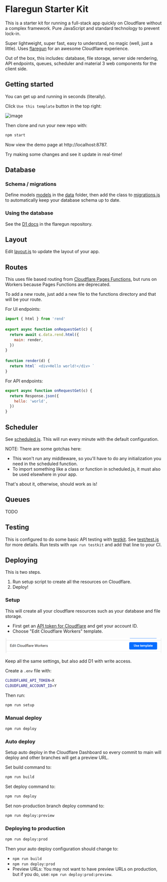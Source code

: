 # Flaregun Starter Kit

This is a starter kit for running a full-stack app quickly on Cloudflare without a complex framework. Pure JavaScript and standard technology to prevent lock-in.

Super lightweight, super fast, easy to understand, no magic (well, just a little). Uses [flaregun](https://github.com/treeder/flaregun) for an awesome Cloudflare experience.

Out of the box, this includes: database, file storage, server side rendering, API endpoints, queues, scheduler and material 3 web components for the client side. 

## Getting started

You can get up and running in seconds (literally).

Click `Use this template` button in the top right:

<img width="182" height="124" alt="image" src="https://github.com/user-attachments/assets/cc9dfd42-8add-4e7a-9ba9-38b0107d268b" />

Then clone and run your new repo with:

```sh
npm start
```

Now view the demo page at http://localhost:8787.

Try making some changes and see it update in real-time!

## Database

### Schema / migrations

Define models [models](https://github.com/treeder/models) in the [data](./functions/data) folder, then add the class to [migrations.js](./functions/data/migrations.js) to automatically keep your database schema up to date.

### Using the database

See the [D1 docs](https://github.com/treeder/flaregun/blob/main/README.md#d1-sqlite-database) in the flaregun repository.

## Layout

Edit [layout.js](./functions/layout.js) to update the layout of your app.

## Routes

This uses file based routing from [Cloudflare Pages Functions](https://developers.cloudflare.com/pages/functions/routing/), but runs on Workers because Pages Functions are deprecated.

To add a new route, just add a new file to the functions directory and that will be your route.

For UI endpoints:

```js
import { html } from 'rend'

export async function onRequestGet(c) {
  return await c.data.rend.html({
    main: render,
  })
}

function render(d) {
  return html` <div>Hello world!</div> `
}
```

For API endpoints:

```js
export async function onRequestGet(c) {
  return Response.json({
    hello: 'world',
  })
}
```

## Scheduler

See [scheduled.js](functions/scheduled.js). This will run every minute with the default configuration.

NOTE: There are some gotchas here:

- This won't run any middleware, so you'll have to do any initialization you need in the scheduled function.
- To import something like a class or function in scheduled.js, it must also be used elsewhere in your app.

That's about it, otherwise, should work as is!

## Queues

TODO

## Testing

This is configured to do some basic API testing with [testkit](https://github.com/treeder/testkit). See [test/test.js](test/test/js) for more details. Run tests with `npm run testkit` and add that line to your CI.

## Deploying

This is two steps.

1. Run setup script to create all the resources on Cloudflare.
2. Deploy!

### Setup

This will create all your cloudflare resources such as your database and file storage.

- First get an [API token for Cloudflare](https://developers.cloudflare.com/fundamentals/api/get-started/create-token/) and get your account ID.
- Choose "Edit Cloudflare Workers" template.

![alt text](docs/images/image.png)

Keep all the same settings, but also add D1 with write access.

Create a `.env` file with:

```sh
CLOUDFLARE_API_TOKEN=X
CLOUDFLARE_ACCOUNT_ID=Y
```

Then run:

```sh
npm run setup
```

### Manual deploy

```sh
npm run deploy
```

### Auto deploy

Setup auto deploy in the Cloudflare Dashboard so every commit to main will deploy and other
branches will get a preview URL.

Set build command to:

```sh
npm run build
```

Set deploy command to:

```sh
npm run deploy
```

Set non-production branch deploy command to:

```sh
npm run deploy:preview
```

### Deploying to production

```sh
npm run deploy:prod
```

Then your auto deploy configuration should change to:

- `npm run build`
- `npm run deploy:prod`
- Preview URLs: You may not want to have preview URLs on production, but if you do, use: `npm run deploy:prod:preview`.
